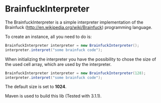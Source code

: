 # BrainfuckInterpreter

The BrainfuckInterpreter is a simple interpreter implementation of the Brainfuck (http://en.wikipedia.org/wiki/Brainfuck) programming language.
 
To create an instance, all you need to do is:

```Java
BrainfuckInterpreter interpreter = new BrainfuckInterpreter();
interpreter.interpret("some brainfuck code");
```

When initializing the interpreter you have the possibility to chose the size of the used cell array, which are used by the interpreter. 

```Java
BrainfuckInterpreter interpreter = new BrainfuckInterpreter(128);
interpreter.interpret("some brainfuck code");
```

The default size is set to **1024**.

Maven is used to build this lib (Tested with 3.1.1).
